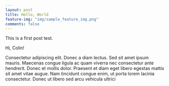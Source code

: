 ```yaml
---
layout: post
title: Hello, World
feature-img: "img/sample_feature_img.png"
comments: false
---
```

This is a first post test.

Hi, Colin!

Consectetur adipiscing elit. Donec a diam lectus. Sed sit amet ipsum mauris. Maecenas congue ligula ac quam viverra nec consectetur ante hendrerit. Donec et mollis dolor. Praesent et diam eget libero egestas mattis sit amet vitae augue. Nam tincidunt congue enim, ut porta lorem lacinia consectetur. Donec ut libero sed arcu vehicula ultrici


